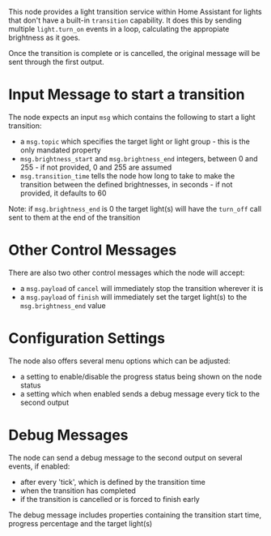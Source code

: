 This node provides a light transition service within Home Assistant for lights that don't have a built-in `transition` capability.  It does this by sending multiple `light.turn_on` events in a loop, calculating the appropiate brightness as it goes.

Once the transition is complete or is cancelled, the original message will be sent through the first output.

# Input Message to start a transition

The node expects an input `msg` which contains the following to start a light transition:

+ a `msg.topic` which specifies the target light or light group - this is the only mandated property
+ `msg.brightness_start` and `msg.brightness_end` integers, between 0 and 255 - if not provided, 0 and 255 are assumed
+ `msg.transition_time` tells the node how long to take to make the transition between the defined brightnesses, in seconds - if not provided, it defaults to 60

Note: if `msg.brightness_end` is 0 the target light(s) will have the `turn_off` call sent to them at the end of the transition

# Other Control Messages

There are also two other control messages which the  node will accept:

+ a `msg.payload` of `cancel` will immediately stop the transition wherever it is
+ a `msg.payload` of `finish` will immediately set the target light(s) to the `msg.brightness_end` value

# Configuration Settings

The node also offers several menu options which can be adjusted:

+ a setting to enable/disable the progress status being shown on the node status
+ a setting which when enabled sends a debug message every tick to the second output

# Debug Messages
The node can send a debug message to the second output on several events, if enabled:

+ after every 'tick', which is defined by the transition time
+ when the transition has completed
+ if the transition is cancelled or is forced to finish early

The debug message includes properties containing the transition start time, progress percentage and the target light(s)
